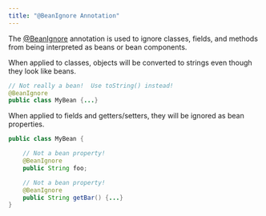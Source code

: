 ```yaml
---
title: "@BeanIgnore Annotation"
---
```


The [@BeanIgnore](../apidocs/org/apache/juneau/annotation/BeanIgnore.html) annotation is used to
ignore classes, fields, and methods from being interpreted as beans or bean components.

When applied to classes, objects will be converted to strings even though they look like beans.

```java
// Not really a bean!  Use toString() instead!
@BeanIgnore
public class MyBean {...}
```

When applied to fields and getters/setters, they will be ignored as bean properties.

```java
public class MyBean {

    // Not a bean property!
    @BeanIgnore
    public String foo;

    // Not a bean property!
    @BeanIgnore
    public String getBar() {...}
}
```
